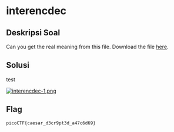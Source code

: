 # interencdec

## Deskripsi Soal

Can you get the real meaning from this file.
Download the file [here](https://artifacts.picoctf.net/c_titan/108/enc_flag).

## Solusi

test

[![interencdec-1.png](https://i.postimg.cc/KvcqY2fC/interencdec-1.png)](https://postimg.cc/WtK69xQ7)

## Flag

    picoCTF{caesar_d3cr9pt3d_a47c6d69}
